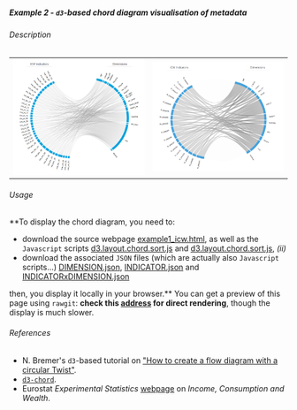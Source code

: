 ##### Example 2 - `d3`-based chord diagram visualisation of metadata

###### <a name="About"></a>Description

<table>
<tr>
<td><kbd><img src="example2_icw_excerpt1.png" alt="Example 2 ICW excerpt 1" width="400"> </kbd></td>
<td><kbd><img src="example2_icw_excerpt2.png" alt="Example 2 ICW excerpt 2" width="400"> </kbd></td>
</tr>
</table>


###### <a name="Usage"></a>Usage

**To display the chord diagram, you need to: 
* download the source webpage [example1_icw.html](https://github.com/eurostat/d3ex4es/blob/master/example2/example1_icw.html), as well as the `Javascript` scripts 
[d3.layout.chord.sort.js](https://github.com/eurostat/d3ex4es/blob/master/example2/d3.layout.chord.sort.js) and
[d3.layout.chord.sort.js](https://github.com/eurostat/d3ex4es/blob/master/example2/d3.layout.chord.sort.js), _(ii)_
* download the associated `JSON` files (which are actually also `Javascript` scripts...)
[DIMENSION.json](https://github.com/eurostat/d3ex4es/blob/master/example2/DIMENSION.json), 
[INDICATOR.json](https://github.com/eurostat/d3ex4es/blob/master/example2/INDICATOR.json) and
[INDICATORxDIMENSION.json](https://github.com/eurostat/d3ex4es/blob/master/example2/INDICATORxDIMENSION.json)

then, you display it locally in your browser.** You can get a preview of this page using `rawgit`: 
**check this [address](https://cdn.rawgit.com/eurostat/d3ex4es/30d73f3b/example2/example2_icw_ragwit.html) for direct rendering**, 
though the display is much slower.

###### <a name="References"></a>References

*  N. Bremer's `d3`-based tutorial on ["How to create a flow diagram with a circular Twist"](https://www.visualcinnamon.com/2015/08/stretched-chord.html).
* [`d3-chord`](https://github.com/d3/d3-chord).
* Eurostat _Experimental Statistics_ [webpage](http://ec.europa.eu/eurostat/web/experimental-statistics/income-consumption-and-wealth) on _Income, Consumption and Wealth_.
